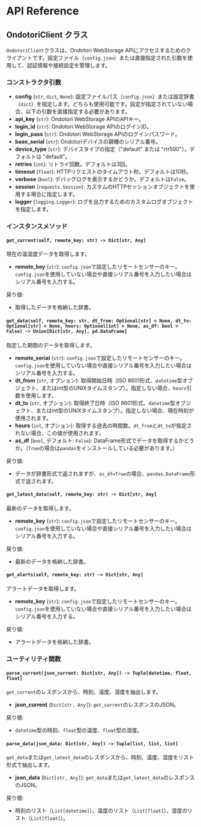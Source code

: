 # API Reference

## OndotoriClient クラス

`OndotoriClient`クラスは、Ondotori WebStorage APIにアクセスするためのクライアントです。設定ファイル（`config.json`）または直接指定された引数を使用して、認証情報や接続設定を管理します。

### コンストラクタ引数

* **config** (`str`, `dict`, `None`): 設定ファイルパス（`config.json`）または設定辞書（`dict`）を指定します。どちらも使用可能です。設定が指定されていない場合、以下の引数を直接指定する必要があります。
* **api\_key** (`str`): Ondotori WebStorage APIのAPIキー。
* **login\_id** (`str`): Ondotori WebStorage APIのログインID。
* **login\_pass** (`str`): Ondotori WebStorage APIのログインパスワード。
* **base\_serial** (`str`): Ondotoriデバイスの親機のシリアル番号。
* **device\_type** (`str`): デバイスタイプの指定（"default" または "rtr500"）。デフォルトは "default"。
* **retries** (`int`): リトライ回数。デフォルトは3回。
* **timeout** (`float`): HTTPリクエストのタイムアウト秒。デフォルトは10秒。
* **verbose** (`bool`): デバッグログを表示するかどうか。デフォルトは`False`。
* **session** (`requests.Session`): カスタムのHTTPセッションオブジェクトを使用する場合に指定します。
* **logger** (`logging.Logger`): ログを出力するためのカスタムログオブジェクトを指定します。

### インスタンスメソッド

#### `get_current(self, remote_key: str) -> Dict[str, Any]`

現在の温湿度データを取得します。

* **remote\_key** (`str`): ```config.json```で設定したリモートセンサーのキー。```config.json```を使用していない場合や直接シリアル番号を入力したい場合はシリアル番号を入力する。

戻り値:

* 取得したデータを格納した辞書。

#### `get_data(self, remote_key: str, dt_from: Optional[str] = None, dt_to: Optional[str] = None, hours: Optional[int] = None, as_df: bool = False) -> Union[Dict[str, Any], pd.DataFrame]`

指定した期間のデータを取得します。

* **remote\_serial** (`str`): ```config.json```で設定したリモートセンサーのキー。```config.json```を使用していない場合や直接シリアル番号を入力したい場合はシリアル番号を入力する。
* **dt\_from** (`str`, オプション): 取得開始日時（ISO 8601形式、```datetime```型オブジェクト、またはint型のUNIXタイムスタンプ）。指定しない場合、`hours`引数を使用します。
* **dt\_to** (`str`, オプション): 取得終了日時（ISO 8601形式、```datetime```型オブジェクト、またはint型のUNIXタイムスタンプ）。指定しない場合、現在時刻が使用されます。
* **hours** (`int`, オプション): 取得する過去の時間数。`dt_from`と`dt_to`が指定されない場合、この値が使用されます。
* **as\_df** (`bool`, デフォルト: `False`): DataFrame形式でデータを取得するかどうか。（```True```の場合は```pandas```をインストールしている必要があります。）

戻り値:

* データが辞書形式で返されますが、`as_df=True`の場合、`pandas.DataFrame`形式で返されます。

#### `get_latest_data(self, remote_key: str) -> Dict[str, Any]`

最新のデータを取得します。

* **remote\_key** (`str`): ```config.json```で設定したリモートセンサーのキー。```config.json```を使用していない場合や直接シリアル番号を入力したい場合はシリアル番号を入力する。

戻り値:

* 最新のデータを格納した辞書。

#### `get_alerts(self, remote_key: str) -> Dict[str, Any]`

アラートデータを取得します。

* **remote\_key** (`str`): ```config.json```で設定したリモートセンサーのキー。```config.json```を使用していない場合や直接シリアル番号を入力したい場合はシリアル番号を入力する。

戻り値:

* アラートデータを格納した辞書。

### ユーティリティ関数

#### `parse_current(json_current: Dict[str, Any]) -> Tuple[datetime, float, float]`

`get_current`のレスポンスから、時刻、温度、湿度を抽出します。

* **json\_current** (`Dict[str, Any]`): `get_current`のレスポンスのJSON。

戻り値:

* `datetime`型の時刻、`float`型の温度、`float`型の湿度。

#### `parse_data(json_data: Dict[str, Any]) -> Tuple[list, list, list]`

`get_data`または`get_latest_data`のレスポンスから、時刻、温度、湿度をリスト形式で抽出します。

* **json\_data** (`Dict[str, Any]`): `get_data`または`get_latest_data`のレスポンスのJSON。

戻り値:

* 時刻のリスト（`List[datetime]`）、温度のリスト（`List[float]`）、湿度のリスト（`List[float]`）。
